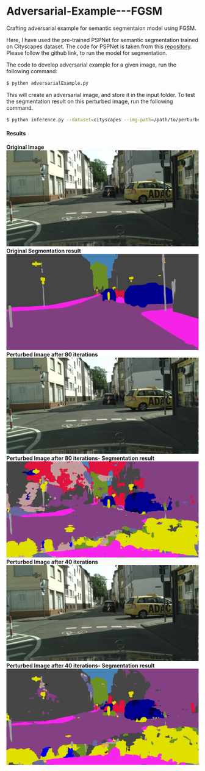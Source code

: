 # Adversarial-Example---FGSM
Crafting adversarial example for semantic segmentaion model using FGSM.

Here, I have used the pre-trained PSPNet for semantic segmentation trained on Cityscapes dataset. The code for PSPNet is taken from this [repository](https://github.com/hellochick/PSPNet-tensorflow). Please follow the github link, to run the model for segmentation. 

The code to develop adversarial example for a given image, run the following command: 
```sh
$ python adversarialExample.py
```
This will create an adversarial image, and store it in the input folder.
To test the segmentation result on this perturbed image, run the following command.
```sh
$ python inference.py --dataset=cityscapes --img-path=/path/to/perturbedImage --checkpoints=model
```
#### Results
**Original Image**
![Original Image](input/test_1024x2048.png?raw=true "Original Image" )
**Original Segmentation result**
![Original Segmentation result](output/test_1024x2048.png?raw=true "Original Segmentation result")
**Perturbed Image after 80 iterations**
![Perturbed Image after 80 iterations](input/advImage80.png?raw=true "Perturbed Image after 80 iterations")
**Perturbed Image after 80 iterations- Segmentation result**
![Perturbed Image after 80 iterations- Segmentation result](output/advImage80.png?raw=true "Perturbed Image after 80 iterations- Segmentation result")
**Perturbed Image after 40 iterations**
![Perturbed Image after 40 iterations](input/advImage40.png?raw=true "Perturbed Image after 40 iterations")
**Perturbed Image after 40 iterations- Segmentation result**
![Perturbed Image after 40 iterations- Segmentation result](output/advImage40.png?raw=true "Perturbed Image after 40 iterations- Segmentation result")